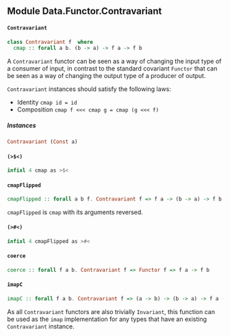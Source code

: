 ## Module Data.Functor.Contravariant

#### `Contravariant`

``` purescript
class Contravariant f  where
  cmap :: forall a b. (b -> a) -> f a -> f b
```

A `Contravariant` functor can be seen as a way of changing the input type
of a consumer of input, in contrast to the standard covariant `Functor`
that can be seen as a way of changing the output type of a producer of
output.

`Contravariant` instances should satisfy the following laws:

- Identity `cmap id = id`
- Composition `cmap f <<< cmap g = cmap (g <<< f)`

##### Instances
``` purescript
Contravariant (Const a)
```

#### `(>$<)`

``` purescript
infixl 4 cmap as >$<
```

#### `cmapFlipped`

``` purescript
cmapFlipped :: forall a b f. Contravariant f => f a -> (b -> a) -> f b
```

`cmapFlipped` is `cmap` with its arguments reversed.

#### `(>#<)`

``` purescript
infixl 4 cmapFlipped as >#<
```

#### `coerce`

``` purescript
coerce :: forall f a b. Contravariant f => Functor f => f a -> f b
```

#### `imapC`

``` purescript
imapC :: forall f a b. Contravariant f => (a -> b) -> (b -> a) -> f a -> f b
```

As all `Contravariant` functors are also trivially `Invariant`, this function can be used as the `imap` implementation for any types that have an existing `Contravariant` instance.


